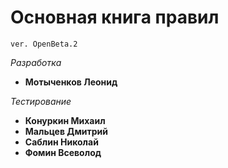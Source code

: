 # Основная книга правил

`ver. OpenBeta.2`

_Разработка_
- __Мотыченков Леонид__

_Тестирование_
- __Конуркин Михаил__
- __Мальцев Дмитрий__
- __Саблин Николай__
- __Фомин Всеволод__